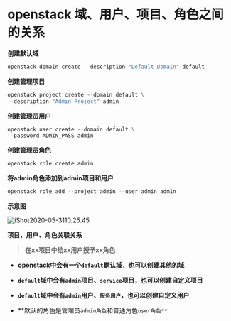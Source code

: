 # openstack 域、用户、项目、角色之间的关系

**创建默认域**

```python
openstack domain create --description "Default Domain" default
```



**创建管理项目**

```python
openstack project create --domain default \
--description "Admin Project" admin
```



**创建管理员用户**

```python
openstack user create --domain default \
--password ADMIN_PASS admin
```



**创建管理员角色**

```python
openstack role create admin
```



**将admin角色添加到admin项目和用户**

```python
openstack role add --project admin --user admin admin
```





**示意图**

![iShot2020-05-3110.25.45](https://gitee.com/pptfz/picgo-images/raw/master/img/iShot2020-05-3110.25.45.png)

**项目、用户、角色关联关系**

> **在xx项目中给xx用户授予xx角色**

- **openstack中会有一个`default`默认域，也可以创建其他的域**

- **`default`域中会有``admin``项目、``service``项目，也可以创建自定义项目**
- **`default`域中会有`admin`用户、`服务用户`，也可以创建自定义用户**
- **默认的角色是管理员`admin角色`和普通角色`user角色**`








